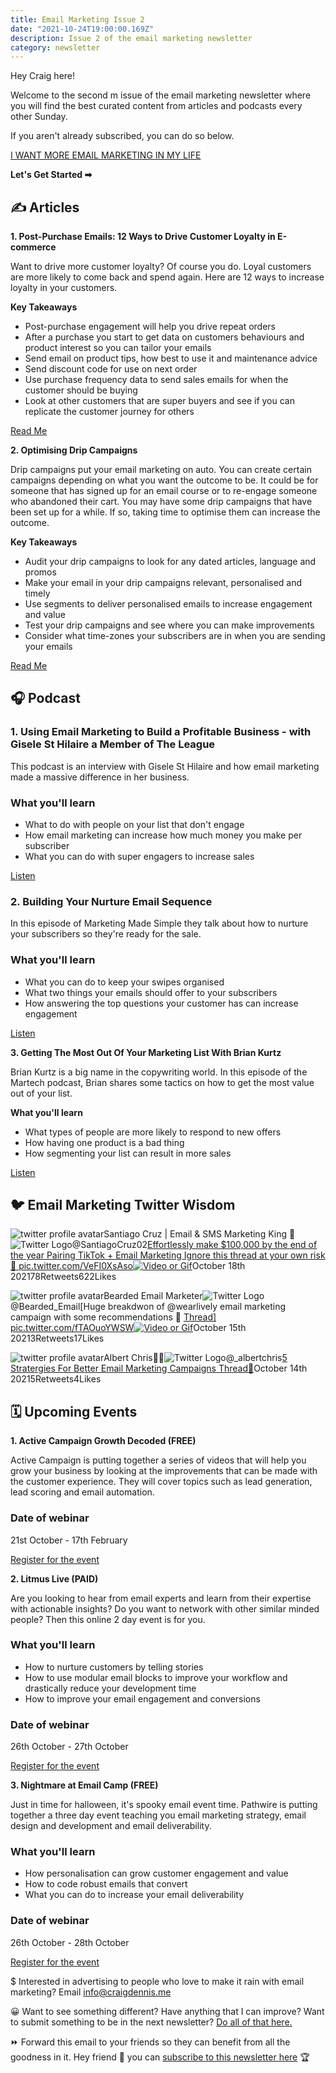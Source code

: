 ```yaml
---
title: Email Marketing Issue 2
date: "2021-10-24T19:00:00.169Z"
description: Issue 2 of the email marketing newsletter
category: newsletter
---
```



Hey Craig here!

Welcome to the second m issue of the email marketing newsletter where you will find the best curated content from articles and podcasts every other Sunday.

If you aren't already subscribed, you can do so below.

[I WANT MORE EMAIL MARKETING IN MY LIFE](https://hustling-knitter-659.ck.page/723238518c)

**Let's Get Started ➡**

## ✍️ Articles

**1. Post-Purchase Emails: 12 Ways to Drive Customer Loyalty in E-commerce**

Want to drive more customer loyalty? Of course you do. Loyal customers are more likely to come back and spend again. Here are 12 ways to increase loyalty in your customers.

**Key Takeaways**

- Post-purchase engagement will help you drive repeat orders
- After a purchase you start to get data on customers behaviours and product interest so you can tailor your emails
- Send email on product tips, how best to use it and maintenance advice
- Send discount code for use on next order
- Use purchase frequency data to send sales emails for when the customer should be buying
- Look at other customers that are super buyers and see if you can replicate the customer journey for others

[Read Me](https://www.sendinblue.com/blog/post-purchase-emails/)

**2. Optimising Drip Campaigns**

Drip campaigns put your email marketing on auto. You can create certain campaigns depending on what you want the outcome to be. It could be for someone that has signed up for an email course or to re-engage someone who abandoned their cart. You may have some drip campaigns that have been set up for a while. If so, taking time to optimise them can increase the outcome.

**Key Takeaways**

- Audit your drip campaigns to look for any dated articles, language and promos 
- Make your email in your drip campaigns relevant, personalised and timely
- Use segments to deliver personalised emails to increase engagement and value
- Test your drip campaigns and see where you can make improvements
- Consider what time-zones your subscribers are in when you are sending your emails

[Read Me](https://blog.kickbox.com/optimizing-drip-campaigns/)

## 🎧 Podcast



### **1.** Using Email Marketing to Build a Profitable Business - with Gisele St Hilaire a Member of The League

This podcast is an interview with Gisele St Hilaire and how email marketing made a massive difference in her business.

### What you'll learn

- What to do with people on your list that don't engage
- How email marketing can increase how much money you make per subscriber
- What you can do with super engagers to increase sales

[Listen](https://the-email-marketing-show.captivate.fm/episode/email-marketing-build-profitable-business)



### **2. Building Your Nurture Email Sequence** 

In this episode of Marketing Made Simple they talk about how to nurture your subscribers so they're ready for the sale.

### What you'll learn

- What you can do to keep your swipes organised
- What two things your emails should offer to your subscribers
- How answering the top questions your customer has can increase engagement

[Listen](https://podcasts.apple.com/gb/podcast/marketing-made-simple/id1569923210?i=1000536967091)



**3. Getting The Most Out Of Your Marketing List With Brian Kurtz**

Brian Kurtz is a big name in the copywriting world. In this episode of the Martech podcast, Brian shares some tactics on how to get the most value out of your list.

  **What you'll learn**

- What types of people are more likely to respond to new offers
- How having one product is a bad thing
- How segmenting your list can result in more sales

[Listen](https://art19.com/shows/martech-podcast/episodes/451fb228-2077-46a1-97be-02ddba9e3e6a)

## 🐦 Email Marketing Twitter Wisdom

![twitter profile avatar](https://pbs.twimg.com/profile_images/1442475997694083078/ij1cSUis_normal.jpg)Santiago Cruz | Email & SMS Marketing King 👑![Twitter Logo](https://functions-js.convertkit.com/icons?icon=twitter&foreground=1d8ced&background=000000&shape=icon-only)@SantiagoCruz02[Effortlessly make $100,000 by the end of the year Pairing TikTok +  Email Marketing   Ignore this thread at your own risk  🧵  pic.twitter.com/VeFI0XsAso![Video or Gif](https://pbs.twimg.com/media/FB_T4wcWEAgqTX9.jpg)](https://twitter.com/SantiagoCruz02/status/1450113917573869570)October 18th 202178Retweets622Likes



![twitter profile avatar](https://pbs.twimg.com/profile_images/1436075891768049667/8_VMxM_r_normal.jpg)Bearded Email Marketer![Twitter Logo](https://functions-js.convertkit.com/icons?icon=twitter&foreground=1d8ced&background=000000&shape=icon-only)@Bearded_Email[Huge breakdwon of @wearlively email marketing campaign with some recommendations 🧵  [Thread\]  pic.twitter.com/fTAOuoYWSW![Video or Gif](https://pbs.twimg.com/media/FBv8FRZXEBUg5av.jpg)](https://twitter.com/Bearded_Email/status/1449028885098729474)October 15th 20213Retweets17Likes



![twitter profile avatar](https://pbs.twimg.com/profile_images/1445038532888862726/eZ7VV7m9_normal.jpg)Albert Chris👨‍💻![Twitter Logo](https://functions-js.convertkit.com/icons?icon=twitter&foreground=1d8ced&background=000000&shape=icon-only)@_albertchris[5 Stratergies For Better Email Marketing Campaigns  Thread🧵](https://twitter.com/_albertchris/status/1448746303874387972)October 14th 20215Retweets4Likes



## 🗓 Upcoming Events

**1. Active Campaign Growth Decoded (FREE)**

Active Campaign is putting together a series of videos that will help you grow your business by looking at the improvements that can be made with the customer experience. They will cover topics such as lead generation, lead scoring and email automation.

### Date of webinar

21st October - 17th February

[Register for the event](https://www.activecampaign.com/resources/growth-decoded)



**2. Litmus Live (PAID)**

Are you looking to hear from email experts and learn from their expertise with actionable insights? Do you want to network with other similar minded people? Then this online 2 day event is for you.

### What you'll learn

- How to nurture customers by telling stories
- How to use modular email blocks to improve your workflow and drastically reduce your development time 
- How to improve your email engagement and conversions

### Date of webinar

26th October - 27th October

[Register for the event](https://www.litmus.com/conference/)



**3. Nightmare at Email Camp  (FREE)**

Just in time for halloween, it's spooky email event time. Pathwire is putting together a three day event teaching you email marketing strategy, email design and development and email deliverability.

### What you'll learn

- How personalisation can grow customer engagement and value
- How to code robust emails that convert
- What you can do to increase your email deliverability 

### Date of webinar

26th October - 28th October

[Register for the event](https://try.pathwire.com/email-camp/)



$ Interested in advertising to people who love to make it rain with email marketing? Email info@craigdennis.me

😀 Want to see something different? Have anything that I can improve? Want to submit something to be in the next newsletter? [Do all of that here.](https://form.jotform.com/212711680778057)

⏩ Forward this email to your friends so they can benefit from all the goodness in it. Hey friend 👋 you can [subscribe to this newsletter here](https://hustling-knitter-659.ck.page/723238518c) 🏆